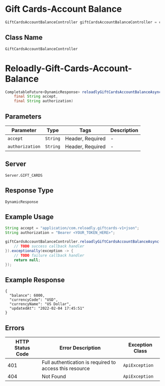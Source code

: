 # Gift Cards-Account Balance

```java
GiftCardsAccountBalanceController giftCardsAccountBalanceController = client.getGiftCardsAccountBalanceController();
```

## Class Name

`GiftCardsAccountBalanceController`


# Reloadly-Gift-Cards-Account-Balance

```java
CompletableFuture<DynamicResponse> reloadlyGiftCardsAccountBalanceAsync(
    final String accept,
    final String authorization)
```

## Parameters

| Parameter | Type | Tags | Description |
|  --- | --- | --- | --- |
| `accept` | `String` | Header, Required | - |
| `authorization` | `String` | Header, Required | - |

## Server

`Server.GIFT_CARDS`

## Response Type

`DynamicResponse`

## Example Usage

```java
String accept = "application/com.reloadly.giftcards-v1+json";
String authorization = "Bearer <YOUR_TOKEN_HERE>";

giftCardsAccountBalanceController.reloadlyGiftCardsAccountBalanceAsync(accept, authorization).thenAccept(result -> {
    // TODO success callback handler
}).exceptionally(exception -> {
    // TODO failure callback handler
    return null;
});
```

## Example Response

```
{
  "balance": 6000,
  "currencyCode": "USD",
  "currencyName": "US Dollar",
  "updatedAt": "2022-02-04 17:45:51"
}
```

## Errors

| HTTP Status Code | Error Description | Exception Class |
|  --- | --- | --- |
| 401 | Full authentication is required to access this resource | `ApiException` |
| 404 | Not Found | `ApiException` |

